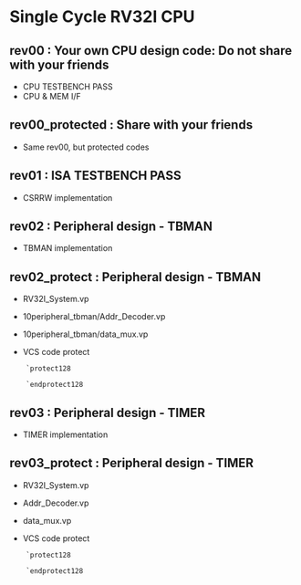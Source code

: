 # Single Cycle RV32I CPU

## rev00 : Your own CPU design code: Do not share with your friends
- CPU TESTBENCH PASS
- CPU & MEM I/F

## rev00_protected : Share with your friends
- Same rev00, but protected codes

## rev01 : ISA TESTBENCH PASS 
- CSRRW implementation

## rev02 : Peripheral design - TBMAN
- TBMAN implementation

## rev02_protect : Peripheral design - TBMAN
- RV32I_System.vp 
- 10peripheral_tbman/Addr_Decoder.vp
- 10peripheral_tbman/data_mux.vp

- VCS code protect
```
    `protect128

    `endprotect128
```

## rev03 : Peripheral design - TIMER
- TIMER implementation

## rev03_protect : Peripheral design - TIMER
- RV32I_System.vp 
- Addr_Decoder.vp
- data_mux.vp

- VCS code protect
```
    `protect128

    `endprotect128
```

